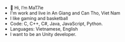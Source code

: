 - 👋 Hi, I’m MaT7ie
- I'm work and live in An Giang and Can Tho, Viet Nam
- I like gaming and basketball
- Code: C, C++, C#, Java, JavaScript, Python.
- Languages: Vietnamese, English
- I want to be an Unity developer.

<!---
mat7ie/mat7ie is a ✨ special ✨ repository because its `README.md` (this file) appears on your GitHub profile.
You can click the Preview link to take a look at your changes.
--->
